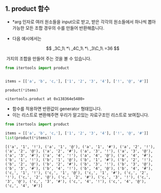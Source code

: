 ## 1. product 함수

- *arg 인자로 여러 원소들을 input으로 받고, 받은 각각의 원소들에서 하나씩 뽑아 가능한 모든 조합 경우의 수를 만들어 반환해줍니다.

- 다음 예시에서는

$$
_3C_1\ *\  _4C_1\ *\ _3\C_1\ =36
$$

​	가지의 조합을 만들어 주는 것을 볼 수 있습니다.

```python
from itertools import product


items = [['a', 'b', 'c,'], ['1', '2', '3', '4'], ['!', '@', '#']]

product(*items)
```

```
<itertools.product at 0x138364e5480>
```

- 함수를 적용하면 반환값이 generator 형태입니다.
- 이는 리스트로 변환해주면 우리가 알고있는 자료구조인 리스트로 보여집니다.



```python
from itertools import product

items = [['a', 'b', 'c,'], ['1', '2', '3', '4'], ['!', '@', '#']]
list(product(*items))
```

```
[('a', '1', '!'), ('a', '1', '@'), ('a', '1', '#'), ('a', '2', '!'), ('a', '2', '@'), ('a', '2', '#'), ('a', '3', '!'), ('a', '3', '@'), ('a', '3', '#'), ('a', '4', '!'), ('a', '4', '@'), ('a', '4', '#'), ('b', '1', '!'), ('b', '1', '@'), ('b', '1', '#'), ('b', '2', '!'), ('b', '2', '@'), ('b', '2', '#'), ('b', '3', '!'), ('b', '3', '@'), ('b', '3', '#'), ('b', '4', '!'), ('b', '4', '@'), ('b', '4', '#'), ('c,', '1', '!'), ('c,', '1', '@'), ('c,', '1', '#'), ('c,', '2', '!'), ('c,', '2', '@'), ('c,', '2', '#'), ('c,', '3', '!'), ('c,', '3', '@'), ('c,', '3', '#'), ('c,', '4', '!'), ('c,', '4', '@'), ('c,', '4', '#')]
```



